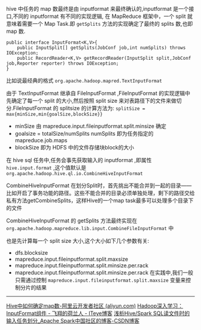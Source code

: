 

hive  中任务的 map 数最终是由 inputformat 来最终确认的,inputformat 是一个接口,不同的 inputformat 有不同的实现逻辑, 在 MapReduce 框架中，一个 split 就意味着需要一个 Map Task.即 `getSplits` 方法的实现确定了最终的 splits 数,也即 map 数.

```
public interface InputFormat<K,V>{
	public InputSplit[] getSplits(JobConf job,int numSplits) throws IOException; 
	public RecordReader<K,V> getRecordReader(InputSplit split,JobConf job,Reporter reporter) throws IOException; 
}
```



比如说最经典的格式  ` org.apache.hadoop.mapred.TextInputFormat `

由于 TextInputFormat 继承自  FileInputFormat ,FileInputFormat 的实现逻辑中先确定了每一个 split 的大小,然后按照 split size 来对表路径下的文件来做切分.FileInputFormat 的 splitsize 的计算方法为:
`splitSize = max{minSize,min{goalSize,blockSize}} `

- minSize 由 mapreduce.input.fileinputformat.split.minsize 确定
- goalsize = totalSize/numSplits  numSplits  即为任务指定的 mapreduce.job.maps
- blockSize 即为 HDFS 中的文件存储块block的大小



在 hive  sql 任务中,任务会事先获取输入的 inputformat ,即属性 `hive.input.format`  ,这个值默认是 `org.apache.hadoop.hive.ql.io.CombineHiveInputFormat`

CombineHiveInputFormat 在划分Split时，首先挑出不能合并到一起的目录——比如开启了事务功能的路径。这些不能合并的目录必须单独处理，剩下的路径交给私有方法getCombineSplits，这样Hive的一个map task最多可以处理多个目录下的文件


CombineHiveInputFormat 的 getSplits 方法最终实现在 `org.apache.hadoop.mapreduce.lib.input.CombineFileInputFormat` 中

也是先计算每一个 split size 大小,这个大小如下几个参数有关:
- dfs.blocksize
- mapreduce.input.fileinputformat.split.maxsize
- mapreduce.input.fileinputformat.split.minsize.per.rack
- mapreduce.input.fileinputformat.split.minsize.per.rack
在实践中,我们一般只需通过控制 `mapreduce.input.fileinputformat.split.maxsize`  变量来控制分片的结果


---
[Hive中如何确定map数-阿里云开发者社区 (aliyun.com)](https://developer.aliyun.com/article/26262#slide-4)
[Hadoop深入学习：InputFormat组件 - 飞翔的荷兰人 - ITeye博客](https://www.iteye.com/blog/flyingdutchman-1876400)
[浅析Hive/Spark SQL读文件时的输入任务划分_Apache Spark中国社区的博客-CSDN博客](https://blog.csdn.net/weixin_45906054/article/details/104489560)



